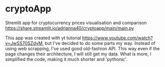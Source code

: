 # cryptoApp
Stremlit app for cryptocurrency prices visualisation and comparison 
https://share.streamlit.io/adrianna40/cryptoapp/main/main.py

This app was created with yt tutorial https://www.youtube.com/watch?v=JwSS70SZdyM, but I've decided to do some parts my way. 
Instead of using web scrapping, I've used good old-fashion API. This way even if the page changes their architecture, I will still get my data. 
What is more, I simplified the code, making it much shorter and 'pythonic'. 
